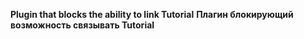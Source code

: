 **Plugin that blocks the ability to link Tutorial**
**Плагин блокирующий возможность связывать Tutorial**
